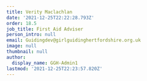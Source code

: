 ```yaml
---
title: Verity Maclachlan
date: '2021-12-25T22:22:28.793Z'
order: 18.5
job_title: First Aid Adviser
person_intro: null
email: Guidingdev@girlguidinghertfordshire.org.uk
image: null
thumbnail: null
author:
  display_name: GGH-Admin1
lastmod: '2021-12-25T22:23:57.820Z'
---
```


